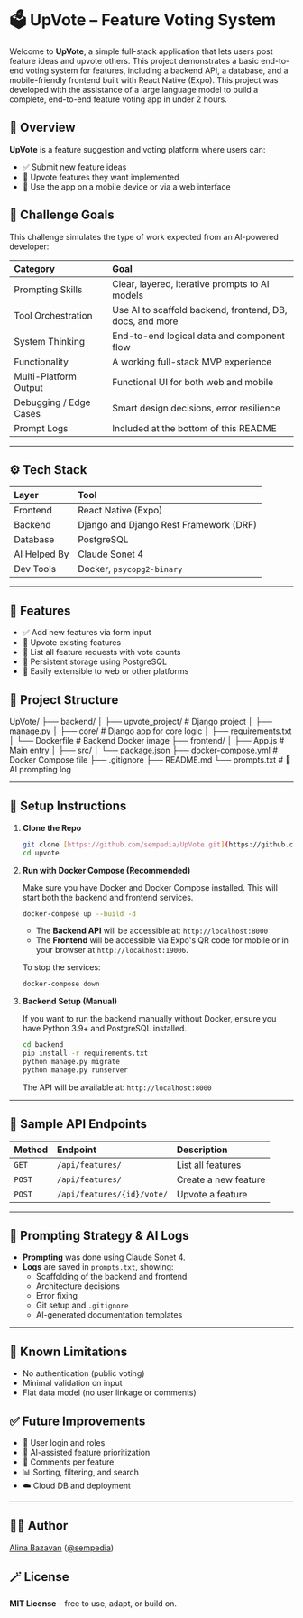 # 🗳️ UpVote – Feature Voting System

Welcome to **UpVote**, a simple full-stack application that lets users post feature ideas and upvote others. This project demonstrates a basic end-to-end voting system for features, including a backend API, a database, and a mobile-friendly frontend built with React Native (Expo). This project was developed with the assistance of a large language model to build a complete, end-to-end feature voting app in under 2 hours.

## 📌 Overview

**UpVote** is a feature suggestion and voting platform where users can:

* ✅ Submit new feature ideas
* 🔼 Upvote features they want implemented
* 📱 Use the app on a mobile device or via a web interface

## 🧠 Challenge Goals

This challenge simulates the type of work expected from an AI-powered developer:

| Category | Goal |
| :--- | :--- |
| Prompting Skills | Clear, layered, iterative prompts to AI models |
| Tool Orchestration | Use AI to scaffold backend, frontend, DB, docs, and more |
| System Thinking | End-to-end logical data and component flow |
| Functionality | A working full-stack MVP experience |
| Multi-Platform Output | Functional UI for both web and mobile |
| Debugging / Edge Cases | Smart design decisions, error resilience |
| Prompt Logs | Included at the bottom of this README |

---

## ⚙️ Tech Stack

| Layer | Tool |
| :--- | :--- |
| Frontend | React Native (Expo) |
| Backend | Django and Django Rest Framework (DRF) |
| Database | PostgreSQL |
| AI Helped By | Claude Sonet 4 |
| Dev Tools | Docker, `psycopg2-binary` |

---

## 🔩 Features

* ✅ Add new features via form input
* 🔼 Upvote existing features
* 📜 List all feature requests with vote counts
* 🔁 Persistent storage using PostgreSQL
* 🚀 Easily extensible to web or other platforms

## 📂 Project Structure

UpVote/
├── backend/
│   ├── upvote_project/       # Django project
│   ├── manage.py
│   ├── core/               # Django app for core logic
│   ├── requirements.txt
│   └── Dockerfile          # Backend Docker image
├── frontend/
│   ├── App.js              # Main entry
│   ├── src/
│   └── package.json
├── docker-compose.yml      # Docker Compose file
├── .gitignore
├── README.md
└── prompts.txt             # 🧠 AI prompting log


---

## 🚀 Setup Instructions

1.  **Clone the Repo**

    ```bash
    git clone [https://github.com/sempedia/UpVote.git](https://github.com/sempedia/UpVote.git)
    cd upvote
    ```

2.  **Run with Docker Compose (Recommended)**

    Make sure you have Docker and Docker Compose installed. This will start both the backend and frontend services.

    ```bash
    docker-compose up --build -d
    ```

    * The **Backend API** will be accessible at: `http://localhost:8000`
    * The **Frontend** will be accessible via Expo's QR code for mobile or in your browser at `http://localhost:19006`.

    To stop the services:
    ```bash
    docker-compose down
    ```

3.  **Backend Setup (Manual)**

    If you want to run the backend manually without Docker, ensure you have Python 3.9+ and PostgreSQL installed.

    ```bash
    cd backend
    pip install -r requirements.txt
    python manage.py migrate
    python manage.py runserver
    ```

    The API will be available at: `http://localhost:8000`

---

## 🧪 Sample API Endpoints

| Method | Endpoint | Description |
| :--- | :--- | :--- |
| `GET` | `/api/features/` | List all features |
| `POST` | `/api/features/` | Create a new feature |
| `POST` | `/api/features/{id}/vote/` | Upvote a feature |

---

## 🧠 Prompting Strategy & AI Logs

* **Prompting** was done using Claude Sonet 4.
* **Logs** are saved in `prompts.txt`, showing:
    * Scaffolding of the backend and frontend
    * Architecture decisions
    * Error fixing
    * Git setup and `.gitignore`
    * AI-generated documentation templates

---

## 🧹 Known Limitations

* No authentication (public voting)
* Minimal validation on input
* Flat data model (no user linkage or comments)

## ✅ Future Improvements

* 🔐 User login and roles
* 🧠 AI-assisted feature prioritization
* 💬 Comments per feature
* 📊 Sorting, filtering, and search
* ☁️ Cloud DB and deployment

---



## 🧑‍💻 Author

[Alina Bazavan](https://github.com/sempedia) ([@sempedia](https://github.com/sempedia))

## 🪄 License

**MIT License** – free to use, adapt, or build on.